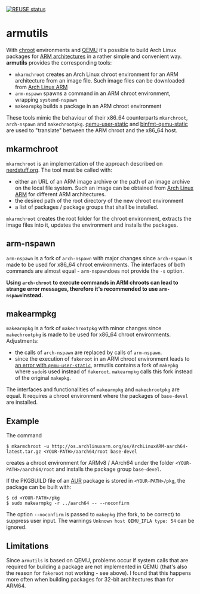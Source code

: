 [![REUSE status](https://api.reuse.software/badge/gitlab.com/mipimipi/armutils)](https://api.reuse.software/info/gitlab.com/mipimipi/armutils)
# armutils

With [chroot](https://wiki.archlinux.org/index.php/Chroot) environments and [QEMU](https://wiki.archlinux.org/index.php/QEMU) it's possible to build Arch Linux packages for [ARM architectures](https://en.wikipedia.org/wiki/ARM_architecture) in a rather simple and convenient way. **armutils** provides the corresponding tools:

* `mkarmchroot` creates an Arch Linux chroot environment for an ARM architecture from an image file. Such image files can be downloaded from [Arch Linux ARM](https://archlinuxarm.org)
* `arm-nspawn` spawns a command in an ARM chroot environment, wrapping `systemd-nspawn`
* `makearmpkg` builds a package in an ARM chroot environment

These tools mimic the behaviour of their x86_64 counterparts `mkarchroot`, `arch-nspawn` and `makechrootpkg`. [qemu-user-static](https://aur.archlinux.org/packages/qemu-user-static/) and [binfmt-qemu-static](https://aur.archlinux.org/packages/binfmt-qemu-static/) are used to "translate" between the ARM chroot and the x86_64 host.

## mkarmchroot

`mkarmchroot` is an implementation of the approach described on [nerdstuff.org](https://nerdstuff.org/posts/2020/2020-003_simplest_way_to_create_an_arm_chroot/). The tool must be called with:

* either an URL of an ARM image archive or the path of an image archive on the local file system. Such an image can be obtained from [Arch Linux ARM](https://archlinuxarm.org) for different ARM architectures.
* the desired path of the root directory of the new chroot environment
* a list of packages / package groups that shall be installed.

`mkarmchroot` creates the root folder for the chroot environment, extracts the image files into it, updates the environment and installs the packages.

## arm-nspawn

`arm-nspawn` is a fork of `arch-nspawn` with major changes since `arch-nspawn` is made to be used for x86_64 chroot environments. The interfaces of both commands are almost equal - `arm-nspawn`does not provide the `-s` option.

**Using `arch-chroot` to execute commands in ARM chroots can lead to strange error messages, therefore it's recommended to use `arm-nspawn`instead.**

## makearmpkg

`makearmpkg` is a fork of `makechrootpkg` with minor changes since `makechrootpkg` is made to be used for x86_64 chroot environments. Adjustments:

* the calls of `arch-nspawn` are replaced by calls of `arm-nspawn`.
* since the execution of `fakeroot` in an ARM chroot environment leads to [an error with `qemu-user-static`](https://archlinuxarm.org/forum/viewtopic.php?f=57&t=14466), armutils contains a fork of `makepkg` where `sudo`is used instead of `fakeroot`. `makearmpkg` calls this fork instead of the original `makepkg`.

The interfaces and functionalities of `makearmpkg` and `makechrootpkg` are equal. It requires a chroot environment where the packages of `base-devel` are installed.

## Example

The command

    $ mkarmchroot -u http://os.archlinuxarm.org/os/ArchLinuxARM-aarch64-latest.tar.gz <YOUR-PATH>/aarch64/root base-devel

creates a chroot environment for ARMv8 / AArch64 under the folder `<YOUR-PATH>/aarch64/root` and installs the package group `base-devel`.

If the PKGBUILD file of an [AUR](https://aur.archlinux.org) package is stored in `<YOUR-PATH>/pkg`, the package can be built with:

    $ cd <YOUR-PATH>/pkg
    $ sudo makearmpkg -r ../aarch64 -- --noconfirm

The option `--noconfirm` is passed to `makepkg` (the fork, to be correct) to suppress user input. The warnings `Unknown host QEMU_IFLA type: 54` can be ignored.

## Limitations

Since `armutils` is based on QEMU, problems occur if system calls that are required for building a package are not implemented in QEMU (that's also the reason for `fakeroot` not working - see above). I found that this happens more often when building packages for 32-bit architectures than for ARM64.
